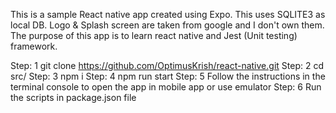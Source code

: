 This is a sample React native app created using Expo. This uses SQLITE3 as local DB. Logo & Splash screen are taken from google and I don't own them. The purpose of this app is to learn react native and Jest (Unit testing) framework.

Step: 1 git clone https://github.com/OptimusKrish/react-native.git
Step: 2 cd src/
Step: 3 npm i
Step: 4 npm run start <To run the app>
Step: 5 Follow the instructions in the terminal console to open the app in mobile app or use emulator 
Step: 6 Run the scripts in package.json file


